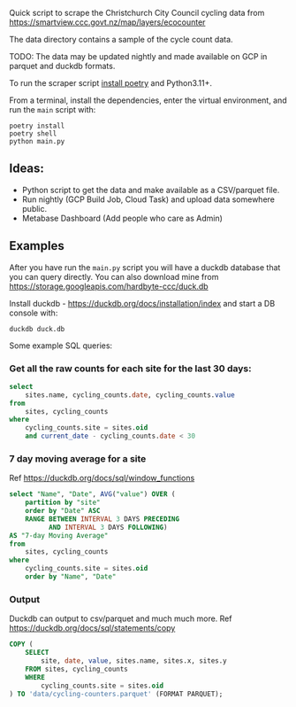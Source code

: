 
Quick script to scrape the Christchurch City Council cycling
data from https://smartview.ccc.govt.nz/map/layers/ecocounter

The data directory contains a sample of the cycle count data.

TODO: The data may be updated nightly and made available on GCP in parquet and duckdb formats.

To run the scraper script [install poetry](https://python-poetry.org/) and Python3.11+.

From a terminal, install the dependencies, enter the virtual environment, and run the `main` 
script with:

```
poetry install
poetry shell
python main.py
```


## Ideas:

- Python script to get the data and make available as a CSV/parquet file. 
- Run nightly (GCP Build Job, Cloud Task) and upload data somewhere public.
- Metabase Dashboard (Add people who care as Admin)



## Examples

After you have run the `main.py` script you will have a duckdb database that you can query directly. You can also
download mine from https://storage.googleapis.com/hardbyte-ccc/duck.db

Install duckdb - https://duckdb.org/docs/installation/index and start a DB console with:

```shell
duckdb duck.db
```

Some example SQL queries: 

### Get all the raw counts for each site for the last 30 days:


```sql
select 
    sites.name, cycling_counts.date, cycling_counts.value
from 
    sites, cycling_counts
where 
    cycling_counts.site = sites.oid
    and current_date - cycling_counts.date < 30
```

### 7 day moving average for a site

Ref https://duckdb.org/docs/sql/window_functions

```sql
select "Name", "Date", AVG("value") OVER (
    partition by "site" 
    order by "Date" ASC 
    RANGE BETWEEN INTERVAL 3 DAYS PRECEDING
          AND INTERVAL 3 DAYS FOLLOWING)
AS "7-day Moving Average"
from 
    sites, cycling_counts
where 
    cycling_counts.site = sites.oid
    order by "Name", "Date"
```

### Output

Duckdb can output to csv/parquet and much much more. 
Ref https://duckdb.org/docs/sql/statements/copy

```sql
COPY (
    SELECT 
        site, date, value, sites.name, sites.x, sites.y 
    FROM sites, cycling_counts
    WHERE 
        cycling_counts.site = sites.oid
) TO 'data/cycling-counters.parquet' (FORMAT PARQUET);
```
